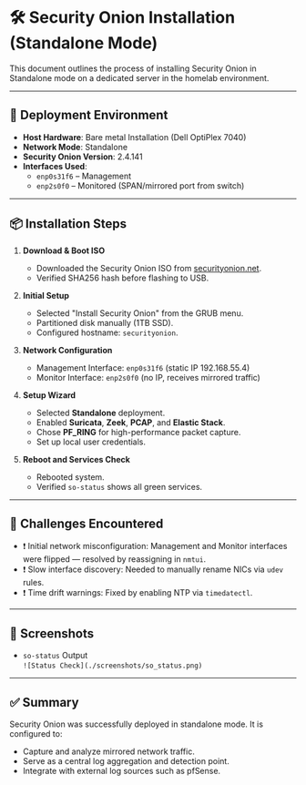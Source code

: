 # 🛠️ Security Onion Installation (Standalone Mode)

This document outlines the process of installing Security Onion in Standalone mode on a dedicated server in the homelab environment.

---

## 🧰 Deployment Environment

- **Host Hardware**: Bare metal Installation (Dell OptiPlex 7040)
- **Network Mode**: Standalone
- **Security Onion Version**: 2.4.141
- **Interfaces Used**: 
  - `enp0s31f6` – Management
  - `enp2s0f0` – Monitored (SPAN/mirrored port from switch)

---

## 📦 Installation Steps

1. **Download & Boot ISO**
   - Downloaded the Security Onion ISO from [securityonion.net](https://securityonion.net).
   - Verified SHA256 hash before flashing to USB.

2. **Initial Setup**
   - Selected "Install Security Onion" from the GRUB menu.
   - Partitioned disk manually (1TB SSD).
   - Configured hostname: `securityonion`.

3. **Network Configuration**
   - Management Interface: `enp0s31f6` (static IP 192.168.55.4)
   - Monitor Interface: `enp2s0f0` (no IP, receives mirrored traffic)

4. **Setup Wizard**
   - Selected **Standalone** deployment.
   - Enabled **Suricata**, **Zeek**, **PCAP**, and **Elastic Stack**.
   - Chose **PF_RING** for high-performance packet capture.
   - Set up local user credentials.

5. **Reboot and Services Check**
   - Rebooted system.
   - Verified `so-status` shows all green services.

---

## 🧩 Challenges Encountered

- ❗ Initial network misconfiguration: Management and Monitor interfaces were flipped — resolved by reassigning in `nmtui`.
- ❗ Slow interface discovery: Needed to manually rename NICs via `udev` rules.
- ❗ Time drift warnings: Fixed by enabling NTP via `timedatectl`.

---

## 📸 Screenshots

- `so-status` Output  
  `![Status Check](./screenshots/so_status.png)`

---

## ✅ Summary

Security Onion was successfully deployed in standalone mode. It is configured to:
- Capture and analyze mirrored network traffic.
- Serve as a central log aggregation and detection point.
- Integrate with external log sources such as pfSense.

